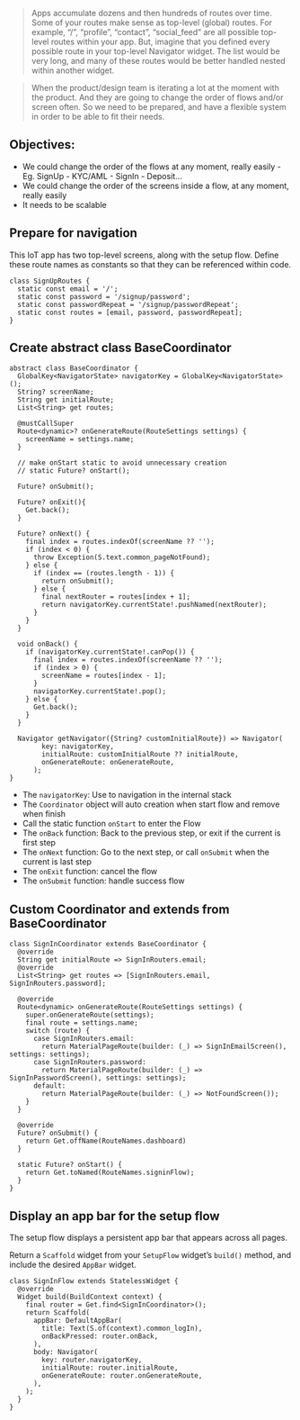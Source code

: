 

> Apps accumulate dozens and then hundreds of routes over time. Some of your routes make sense as top-level (global) routes. For example, “/”, “profile”, “contact”, “social_feed” are all possible top-level routes within your app. But, imagine that you defined every possible route in your top-level Navigator widget. The list would be very long, and many of these routes would be better handled nested within another widget.

> When the product/design team is iterating a lot at the moment with the product. And they are going to change the order of flows and/or screen often. So we need to be prepared, and have a flexible system in order to be able to fit their needs.

## Objectives:
- We could change the order of the flows at any moment, really easily - Eg. SignUp - KYC/AML - SignIn - Deposit...
- We could change the order of the screens inside a flow, at any moment, really easily
- It needs to be scalable


## Prepare for navigation

This IoT app has two top-level screens, along with the setup flow. Define these route names as constants so that they can be referenced within code.

```
class SignUpRoutes {
  static const email = '/';
  static const password = '/signup/password';
  static const passwordRepeat = '/signup/passwordRepeat';
  static const routes = [email, password, passwordRepeat];
}
```

## Create abstract class BaseCoordinator
```
abstract class BaseCoordinator {
  GlobalKey<NavigatorState> navigatorKey = GlobalKey<NavigatorState>();
  String? screenName;
  String get initialRoute;
  List<String> get routes;

  @mustCallSuper
  Route<dynamic>? onGenerateRoute(RouteSettings settings) {
    screenName = settings.name;
  }

  // make onStart static to avoid unnecessary creation
  // static Future? onStart();

  Future? onSubmit();
  
  Future? onExit(){
    Get.back();
  }

  Future? onNext() {
    final index = routes.indexOf(screenName ?? '');
    if (index < 0) {
      throw Exception(S.text.common_pageNotFound);
    } else {
      if (index == (routes.length - 1)) {
        return onSubmit();
      } else {
        final nextRouter = routes[index + 1];
        return navigatorKey.currentState!.pushNamed(nextRouter);
      }
    }
  }

  void onBack() {
    if (navigatorKey.currentState!.canPop()) {
      final index = routes.indexOf(screenName ?? '');
      if (index > 0) {
        screenName = routes[index - 1];
      }
      navigatorKey.currentState!.pop();
    } else {
      Get.back();
    }
  }

  Navigator getNavigator({String? customInitialRoute}) => Navigator(
        key: navigatorKey,
        initialRoute: customInitialRoute ?? initialRoute,
        onGenerateRoute: onGenerateRoute,
      );
}
```

- The `navigatorKey`: Use to navigation in the internal stack
- The `Coordinator` object will auto creation when start flow and remove when finish
- Call the static function `onStart` to enter the Flow
- The `onBack` function: Back to the previous step, or exit if the current is first step
- The `onNext` function: Go to the next step, or call `onSubmit` when the current is last step
- The `onExit` function: cancel the flow
- The `onSubmit` function: handle success flow


## Custom Coordinator and extends from BaseCoordinator

```
class SignInCoordinator extends BaseCoordinator {
  @override
  String get initialRoute => SignInRouters.email;
  @override
  List<String> get routes => [SignInRouters.email, SignInRouters.password];

  @override
  Route<dynamic> onGenerateRoute(RouteSettings settings) {
    super.onGenerateRoute(settings);
    final route = settings.name;
    switch (route) {
      case SignInRouters.email:
        return MaterialPageRoute(builder: (_) => SignInEmailScreen(), settings: settings);
      case SignInRouters.password:
        return MaterialPageRoute(builder: (_) => SignInPasswordScreen(), settings: settings);
      default:
        return MaterialPageRoute(builder: (_) => NotFoundScreen());
    }
  }

  @override
  Future? onSubmit() {
    return Get.offName(RouteNames.dashboard)
  }

  static Future? onStart() {
    return Get.toNamed(RouteNames.signinFlow);
  }
}

```

## Display an app bar for the setup flow

The setup flow displays a persistent app bar that appears across all pages.

Return a `Scaffold` widget from your `SetupFlow` widget’s `build()` method, and include the desired `AppBar` widget.

```
class SignInFlow extends StatelessWidget {
  @override
  Widget build(BuildContext context) {
    final router = Get.find<SignInCoordinator>();
    return Scaffold(
      appBar: DefaultAppBar(
        title: Text(S.of(context).common_logIn),
        onBackPressed: router.onBack,
      ),
      body: Navigator(
        key: router.navigatorKey,
        initialRoute: router.initialRoute,
        onGenerateRoute: router.onGenerateRoute,
      ),
    );
  }
}
```

